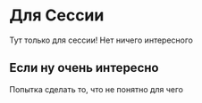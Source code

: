 # Для Сессии

Тут только для сессии! Нет ничего интересного

## Если ну очень интересно

Попытка сделать то, что не понятно для чего
